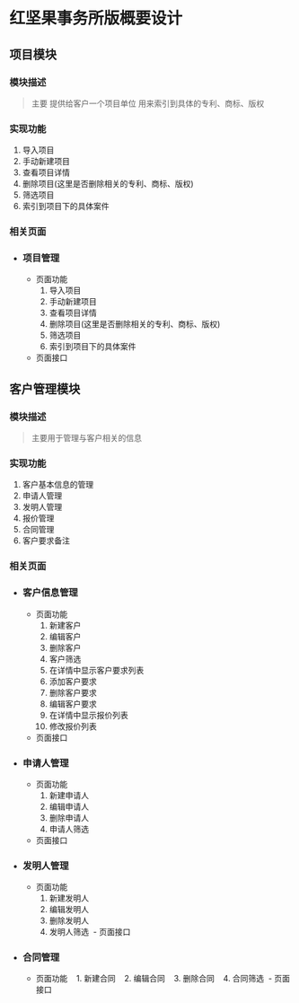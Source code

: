 红坚果事务所版概要设计
=====================

项目模块
---------------------
### 模块描述
>主要 提供给客户一个项目单位 用来索引到具体的专利、商标、版权
### 实现功能
1. 导入项目
2. 手动新建项目
3. 查看项目详情
4. 删除项目(这里是否删除相关的专利、商标、版权)
5. 筛选项目
6. 索引到项目下的具体案件
### 相关页面
- ### 项目管理
  - 页面功能
    1. 导入项目
    2. 手动新建项目
    3. 查看项目详情
    4. 删除项目(这里是否删除相关的专利、商标、版权)
    5. 筛选项目
    6. 索引到项目下的具体案件
  - 页面接口

客户管理模块
---------------------
### 模块描述
>主要用于管理与客户相关的信息
### 实现功能
1. 客户基本信息的管理
2. 申请人管理
3. 发明人管理
4. 报价管理
5. 合同管理
6. 客户要求备注
### 相关页面
- ### 客户信息管理
  - 页面功能
    1. 新建客户
    2. 编辑客户
    3. 删除客户
    4. 客户筛选
    5. 在详情中显示客户要求列表
    6. 添加客户要求
    7. 删除客户要求
    8. 编辑客户要求
    9. 在详情中显示报价列表
    10. 修改报价列表
  - 页面接口
- ### 申请人管理
  - 页面功能
    1. 新建申请人
    2. 编辑申请人
    3. 删除申请人
    4. 申请人筛选
  - 页面接口
- ### 发明人管理
  - 页面功能
    1. 新建发明人
    2. 编辑发明人
    3. 删除发明人
    4. 发明人筛选
  - 页面接口
- ### 合同管理
  - 页面功能
    1. 新建合同
    2. 编辑合同
    3. 删除合同
    4. 合同筛选
  - 页面接口
